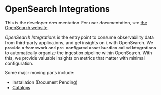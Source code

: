 # OpenSearch Integrations

This is the developer documentation.
For user documentation, see [the OpenSearch website](https://opensearch.org/docs/latest/integrations/).

*OpenSearch Integrations* is the entry point to consume observability data from third-party applications,
and get insights on it with OpenSearch.
We provide a framework and pre-configured asset bundles called Integrations to automatically organize the ingestion pipeline within OpenSearch.
With this, we provide valuable insights on metrics that matter with minimal configuration.

Some major moving parts include:
- Installation (Document Pending)
- [Catalogs](./catalogs/README.md)

